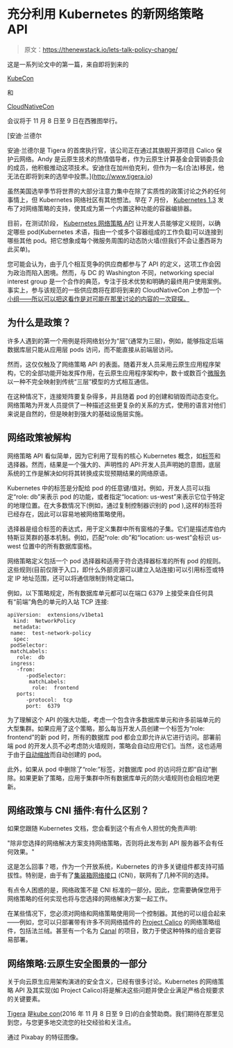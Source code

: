 # 充分利用 Kubernetes 的新网络策略 API

> 原文：<https://thenewstack.io/lets-talk-policy-change/>

这是一系列论文中的第一篇，来自即将到来的

[KubeCon](http://events.linuxfoundation.org/events/kubecon)

和

[CloudNativeCon](http://sched.co/8K3m)

会议将于 11 月 8 日至 9 日在西雅图举行。

[](http://www.tigera.io)

 [安迪·兰德尔

安迪·兰德尔是 Tigera 的首席执行官，该公司正在通过其旗舰开源项目 Calico 保护云网络。Andy 是云原生技术的热情倡导者，作为云原生计算基金会营销委员会的成员，他积极推动这项技术。安迪住在加州伯克利，但作为一名(合法)移民，他无法在即将到来的选举中投票。](http://www.tigera.io) [](http://www.tigera.io)

虽然美国选举季节将世界的大部分注意力集中在除了实质性的政策讨论之外的任何事情上，但 Kubernetes 网络社区有其他想法。早在 7 月份， [Kubernetes 1.3](https://thenewstack.io/kubernetes-1-3-supports-stateful-applications-federated-clusters/) 发布了对网络策略的支持，使其成为第一个内置这种功能的容器编排器。

目前，在测试阶段， [Kubernetes 网络策略 API](http://kubernetes.io/docs/user-guide/networkpolicies/) 让开发人员能够定义规则，以确定哪些 pod(Kubernetes 术语，指由一个或多个容器组成的工作负载)可以连接到哪些其他 pod。把它想象成每个微服务周围的动态防火墙(但我们不会让墨西哥为此买单)。

您可能会认为，由于几个相互竞争的供应商都参与了 API 的定义，这项工作会因为政治而陷入困境。然而，与 DC 的 Washington 不同，networking special interest group 是一个合作的典范，专注于技术优势和明确的最终用户使用案例。事实上，参与该规范的一些供应商将在即将到来的 CloudNativeCon 上参加一个[小组——所以可以把这看作是对可能在那里讨论的内容的一次窥探。](http://sched.co/8K3m)

## 为什么是政策？

许多人遇到的第一个用例是将网络划分为“层”(通常为三层)，例如，能够指定后端数据库层只能从应用层 pods 访问，而不能直接从前端层访问。

然而，这仅仅触及了网络策略 API 的表面。随着开发人员采用云原生应用程序架构，它的全部功能开始发挥作用，在云原生应用程序架构中，数十或数百个[微服务](/category/microservices/)以一种不完全映射到传统“三层”模型的方式相互通信。

在这种情况下，连接矩阵要复杂得多，并且随着 pod 的创建和销毁而动态变化。网络策略为开发人员提供了一种描述这些更复杂的关系的方式，使用的语言对他们来说是自然的，但是映射到强大的基础设施层实施。

## 网络政策被解构

网络策略 API 看似简单，因为它利用了现有的核心 Kubernetes 概念，如[标签](https://thenewstack.io/all-about-microbadger-com/)和选择器。然而，结果是一个强大的、声明性的 API:开发人员声明她的意图，底层系统的工作是解决如何将其转换成实现预期结果的网络原语。

Kubernetes 中的标签是分配给 pod 的任意键/值对。例如，开发人员可以指定“role: db”来表示 pod 的功能，或者指定“location: us-west”来表示它位于特定的地理位置。在大多数情况下(例如，通过复制控制器识别的 pod ),这样的标签将已经存在，因此可以容易地被网络策略使用。

选择器是组合标签的表达式，用于定义集群中所有窗格的子集。它们是描述库伯内特斯豆荚群的基本机制。例如，匹配“role: db”和“location: us-west”会标识 us-west 位置中的所有数据库窗格。

网络策略定义包括一个 pod 选择器和适用于符合选择器标准的所有 pod 的规则。这些规则(目前仅限于入口，即什么外部资源可以建立入站连接)可以引用标签或特定 IP 地址范围，还可以将通信限制到特定端口。

例如，以下策略规定，所有数据库单元都可以在端口 6379 上接受来自任何具有“前端”角色的单元的入站 TCP 连接:

```
apiVersion:  extensions/v1beta1
  kind:  NetworkPolicy
  metadata:
 name:  test-network-policy
  spec:
 podSelector:
 matchLabels:
   role:  db
 ingress:
   -from:
      -podSelector:
       matchLabels:
        role:  frontend
   ports:
      -protocol:  tcp
      port:  6379

```

为了理解这个 API 的强大功能，考虑一个包含许多数据库单元和许多前端单元的大型集群。如果应用了这个策略，那么每当开发人员创建一个标签为“role: frontend”的新 pod 时，所有的数据库 pod 都会立即允许从它进行访问。部署前端 pod 的开发人员不必考虑防火墙规则，策略会自动应用它们。当然，这也适用于由于[自动缩放](http://blog.kubernetes.io/2016/07/autoscaling-in-kubernetes.html)而自动创建的 pod。

此外，如果从 pod 中删除了“role:”标签，对数据库 pod 的访问将立即“自动”删除。如果更新了策略，应用于集群中所有数据库单元的防火墙规则也会相应地更新。

## 网络政策与 CNI 插件:有什么区别？

如果您跟随 Kubernetes 文档，您会看到这个有点令人担忧的免责声明:

"除非您选择的网络解决方案支持网络策略，否则将此发布到 API 服务器不会有任何效果。"

这是怎么回事？嗯，作为一个开放系统，Kubernetes 的许多关键组件都支持可插拔性。特别是，由于有了[集装箱网络接口](https://github.com/containernetworking/cni) (CNI)，联网有了几种不同的选择。

有点令人困惑的是，网络政策不是 CNI 标准的一部分。因此，您需要确保您用于网络策略的任何实现也将与您选择的网络解决方案一起工作。

在某些情况下，您必须对网络和网络策略使用同一个控制器。其他的可以组合起来——例如，您可以只部署带有许多不同网络插件的 [Project Calico](https://www.projectcalico.org/) 的网络策略组件，包括法兰绒。甚至有一个名为 [Canal](https://github.com/tigera/canal) 的项目，致力于使这种特殊的组合更容易部署。

## 网络策略:云原生安全图景的一部分

关于向云原生应用架构演进的安全含义，已经有很多讨论。Kubernetes 的网络策略 API 及其实现(如 Project Calico)将是解决这些问题并使企业满足严格合规要求的关键要素。

[Tigera](https://www.tigera.io/) 是[kube con](http://events.linuxfoundation.org/events/kubecon)(2016 年 11 月 8 日至 9 日)的白金赞助商。我们期待在那里见到您，与您更多地交流您的社交经验和关注点。

通过 Pixabay 的特征图像。

<svg xmlns:xlink="http://www.w3.org/1999/xlink" viewBox="0 0 68 31" version="1.1"><title>Group</title> <desc>Created with Sketch.</desc></svg>